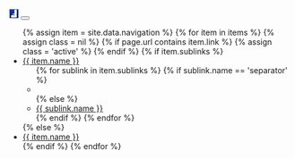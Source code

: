 <nav class="navbar navbar-expand-lg navbar-light bg-light">
	<a class="navbar-brand" href="#"><img class="navbar-logo" src="assets/img/icons/class_icons/ranger.png" /></a>
	<button class="navbar-toggler" type="button" data-toggle="collapse" data-target="#navbarNavDropdown" aria-controls="navbarNavDropdown" aria-expanded="false" aria-label="Toggle navigation">
		<span class="navbar-toggler-icon"></span>
	</button>
	<div class="collapse navbar-collapse" id="navbarNavDropdown">
		<ul class="nav navbar-nav">
			{% assign item = site.data.navigation %}
			{% for item in items %}
				{% assign class = nil %}
				{% if page.url contains item.link %}
					{% assign class = 'active' %}
				{% endif %}
				{% if item.sublinks %}
					<li class="dropdown {{ class }}">
						<a href="{{ site.baseurl }}{{ item.url }}" class="dropdown-toggle" data-toggle="dropdown" role="button" aria-haspopup="true" aria-expanded="false">{{ item.name }} <span class="caret"></span></a>
						<ul class="dropdown-menu">
							{% for sublink in item.sublinks %}
								{% if sublink.name == 'separator' %}
									<li role="separator" class="divider"></li>
								{% else %}
									<li>
										<a href="{{ site.baseurl }}{{ sublink.link }}">{{ sublink.name }}</a>
									</li>
								{% endif %}
							{% endfor %}
						</ul>
					</li>
				{% else %}
					<li class="{{ class }}">
						<a href="{{ site.baseurl }}{{ item.link }}">{{ item.name }}</a>
					</li>
				{% endif %}
			{% endfor %}
		</ul>
	</div>
</nav>